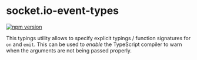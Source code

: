 
# socket.io-event-types

[![npm version][npm-version-label]][npm-url]

This typings utility allows to specify explicit typings / function signatures for `on` and `emit`. This can be used to _enable_ the TypeScript compiler to warn when the arguments are not being passed properly.

[npm-version-label]: https://img.shields.io/npm/v/socket.io-event-types.svg?style=flat-square
[npm-url]: https://www.npmjs.com/package/socket.io-event-types.log
